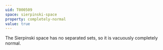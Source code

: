 ```yaml
---
uid: T000509
space: sierpinski-space
property: completely-normal
value: true
---
```

The Sierpinski space has no separated sets, so it is vacuously completely normal.

